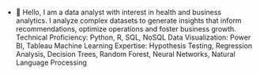 - 👋 Hello, I am a data analyst with interest in health and business analytics. I analyze complex datasets to generate insights that inform recommendations, optimize operations and foster business growth.
Technical Proficiency: Python, R, SQL, NoSQL
Data Visualization: Power BI, Tableau
Machine Learning Expertise: Hypothesis Testing, Regression Analysis, Decision Trees, Random Forest, Neural Networks, Natural Language Processing

<!---
Marcus8009/Marcus8009 is a ✨ special ✨ repository because its `README.md` (this file) appears on your GitHub profile.
You can click the Preview link to take a look at your changes.
--->
